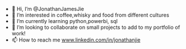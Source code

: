 - 👋 Hi, I’m @JonathanJamesJie
- 👀 I’m interested in coffee,whisky and food from different cultures
- 🌱 I’m currently learning python,powerbi, sql
- 💞️ I’m looking to collaborate on small projects to add to my portfolio of work!
- 📫 How to reach me www.linkedin.com/in/jonathanjie

<!---
JonathanJamesJie/JonathanJamesJie is a ✨ special ✨ repository because its `README.md` (this file) appears on your GitHub profile.
You can click the Preview link to take a look at your changes.
--->
